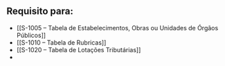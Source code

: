 
## Requisito para:
- [[S-1005 – Tabela de Estabelecimentos, Obras ou Unidades de Órgãos Públicos]]
- [[S-1010 – Tabela de Rubricas]]
- [[S-1020 – Tabela de Lotações Tributárias]]
- 